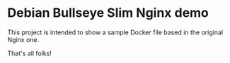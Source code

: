 # Debian Bullseye Slim Nginx demo

This project is intended to show a sample Docker file based in the original Nginx one.

That's all folks!
